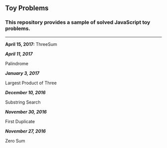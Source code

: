 ## Toy Problems

### This repository provides a sample of solved JavaScript toy problems.
---

__April 15, 2017:__  ThreeSum

___April 11, 2017___

Palindrome

___January 3, 2017___

Largest Product of Three

___December 10, 2016___

Substring Search

___November 30, 2016___

First Duplicate

___November 27, 2016___

Zero Sum